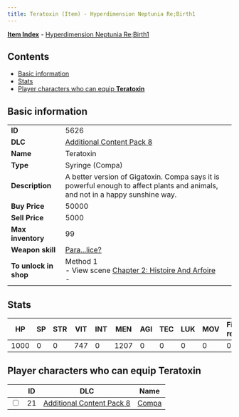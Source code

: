 ```yaml
---
title: Teratoxin (Item) - Hyperdimension Neptunia Re;Birth1
---
```


[**Item Index**](/neptunia/rb1/item/index.html) - [Hyperdimension Neptunia Re;Birth1](/neptunia/rb1)

## Contents

- [Basic information](#basic-information)
- [Stats](#stats)
- [Player characters who can equip **Teratoxin**](#player-characters-who-can-equip-teratoxin)

## Basic information

|   |   |
| -- | -- |
| **ID** | 5626 |
| **DLC** | [Additional Content Pack 8](/neptunia/rb1/dlc/17-pack8.html) |
| **Name** | Teratoxin |
| **Type** | Syringe (Compa) |
| **Description** | A better version of Gigatoxin. Compa says it is powerful enough to affect plants and animals, and not in a happy sunshine way. |
| **Buy Price** | 50000 |
| **Sell Price** | 5000 |
| **Max inventory** | 99 |
| **Weapon skill** | [Para...lice?](/neptunia/rb1/skill/17-3103-para-lice.html) |
| **To unlock in shop** | Method 1<br />- View scene [Chapter 2: Histoire And Arfoire](/neptunia/rb1/scene/1-201-chapter-2-histoire-and-arfoire.html)<br />-  |


## Stats

| HP | SP | STR | VIT | INT | MEN | AGI | TEC | LUK | MOV | Fire res. | Ice res. | Wind res. | Lightning res. |
| -- | -- | --- | --- | --- | --- | --- | --- | --- | --- | --------- | -------- | --------- | -------------- |
| 1000 | 0 | 0 | 747 | 0 | 1207 | 0 | 0 | 0 | 0 | 0 | 0 | 0 | 0 |


## Player characters who can equip **Teratoxin**

|    | ID | DLC | Name |
| -- | -- | --- | ---- |
| <input type="checkbox" id="rb1-player-17-21" class="trackbox" /> | 21 | [Additional Content Pack 8](/neptunia/rb1/dlc/17-pack8.html) | [Compa](/neptunia/rb1/player/17-21-compa.html) |
